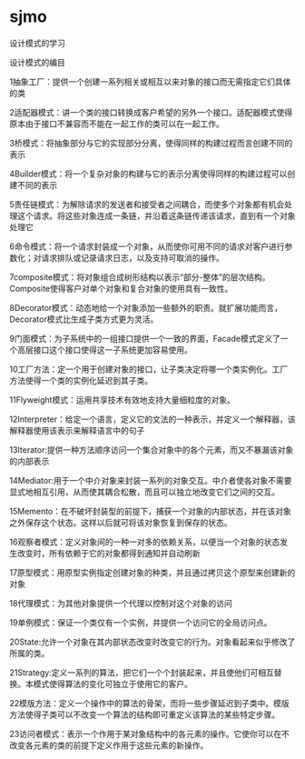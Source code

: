 # sjmo
设计模式的学习

设计模式的编目

1抽象工厂：提供一个创建一系列相关或相互以来对象的接口而无需指定它们具体的类

2适配器模式：讲一个类的接口转换成客户希望的另外一个接口。适配器模式使得原本由于接口不兼容而不能在一起工作的类可以在一起工作。

3桥模式：将抽象部分与它的实现部分分离，使得同样的构建过程而言创建不同的表示

4Builder模式：将一个复杂对象的构建与它的表示分离使得同样的构建过程可以创建不同的表示

5责任链模式：为解除请求的发送者和接受者之间耦合，而使多个对象都有机会处理这个请求。将这些对象连成一条链，并沿着这条链传递该请求，直到有一个对象处理它

6命令模式：将一个请求封装成一个对象，从而使你可用不同的请求对客户进行参数化；对请求排队或记录请求日志，以及支持可取消的操作。

7composite模式：将对象组合成树形结构以表示“部分-整体”的层次结构。Composite使得客户对单个对象和复合对象的使用具有一致性。

8Decorator模式：动态地给一个对象添加一些额外的职责。就扩展功能而言，Decorator模式比生成子类方式更为灵活。

9门面模式：为子系统中的一组接口提供一个一致的界面，Facade模式定义了一个高层接口这个接口使得这一子系统更加容易使用。

10工厂方法：定一个用于创建对象的接口，让子类决定将哪一个类实例化。工厂方法使得一个类的实例化延迟到其子类。

11Flyweight模式：运用共享技术有效地支持大量细粒度的对象。

12Interpreter：给定一个语言，定义它的文法的一种表示，并定义一个解释器，该解释器使用该表示来解释语言中的句子

13Iterator:提供一种方法顺序访问一个集合对象中的各个元素，而又不暴漏该对象的内部表示

14Mediator:用于一个中介对象来封装一系列的对象交互。中介者使各对象不需要显式地相互引用，从而使其耦合松散，而且可以独立地改变它们之间的交互。

15Memento：在不破坏封装型的前提下，捕获一个对象的内部状态，并在该对象之外保存这个状态。这样以后就可将该对象恢复到保存的状态。

16观察者模式：定义对象间的一种一对多的依赖关系，以便当一个对象的状态发生改变时，所有依赖于它的对象都得到通知并自动刷新

17原型模式：用原型实例指定创建对象的种类，并且通过拷贝这个原型来创建新的对象

18代理模式：为其他对象提供一个代理以控制对这个对象的访问

19单例模式：保证一个类仅有一个实例，并提供一个访问它的全局访问点。

20State:允许一个对象在其内部状态改变时改变它的行为。对象看起来似乎修改了所属的类。

21Strategy:定义一系列的算法，把它们一个个封装起来，并且使他们可相互替换。本模式使得算法的变化可独立于使用它的客户。

22模版方法：定义一个操作中的算法的骨架，而将一些步骤延迟到子类中。模版方法使得子类可以不改变一个算法的结构即可重定义该算法的某些特定步骤。

23访问者模式：表示一个作用于某对象结构中的各元素的操作。它使你可以在不改变各元素的类的前提下定义作用于这些元素的新操作。